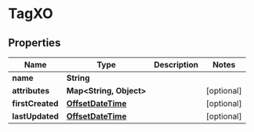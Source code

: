 # TagXO

## Properties
Name | Type | Description | Notes
------------ | ------------- | ------------- | -------------
**name** | **String** |  | 
**attributes** | **Map&lt;String, Object&gt;** |  |  [optional]
**firstCreated** | [**OffsetDateTime**](OffsetDateTime.md) |  |  [optional]
**lastUpdated** | [**OffsetDateTime**](OffsetDateTime.md) |  |  [optional]
